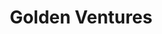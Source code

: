 ---
layout: firm_page
title: "Golden Ventures"
id: "golden.ventures"
permalink: "/goldenventuresgolden.ventures/"
website: "https://www.golden.ventures"
offices: "Toronto (Canada)"
investment_stages: "Pre-seed, Seed"
portfolio_companies: "Wattpad, SkipTheDishes, Neo Financial, Xanadu, Float, ResQ, Rebelstork, Erthos, BenchSci, Shakudo, Barley"
portfolio_link: "https://www.golden.ventures/portfolio"
investment_markets: "Sector Agnostic"
founded_year: "2011"
description: "Golden Ventures is a seed-stage venture capital fund based in Toronto, investing across North America. They back bold teams and their transformative ideas, focusing on early-stage founders."
linkedin: "https://www.linkedin.com/company/goldenventures/"
twitter: "https://twitter.com/GoldenVentures"
instagram: ""
team_page: "https://www.golden.ventures/team"
investor_type: "Venture Capital"
crunchbase: "https://www.crunchbase.com/organization/golden-venture-partners"
pitchbook: "https://pitchbook.com/profiles/investor/52773-04"

# SEO Optimization
meta_title: "Golden Ventures - VC Firm - projectstartups.com"
meta_description: "Golden Ventures, Golden Ventures is a seed-stage venture capital fund based in Toronto, investing across North America. They back bold teams and their transformative i..."
meta_keywords: "Golden Ventures, Sector Agnostic, VC firm, venture capital, startup investor, projectstartups.com"
canonical_url: "https://vc.projectstartups.com/goldenventuresgolden.ventures/"
---